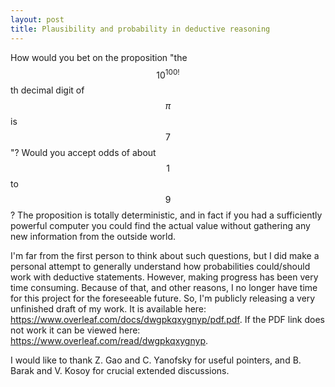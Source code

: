 ```yaml
---
layout: post
title: Plausibility and probability in deductive reasoning
---
```


How would you bet on the proposition "the $$10^{100!}$$th decimal
digit of $$\pi$$ is $$7$$"?
Would you accept odds of about $$1$$ to $$9$$?
The proposition is totally deterministic, and in fact if you had a sufficiently
powerful computer you could find the actual value without gathering any new
information from the outside world.

I'm far from the first person to think about such questions, but I did make
a personal attempt to generally understand how probabilities could/should
work with deductive statements.
However, making progress has been very time consuming.
Because of that, and other reasons, I no longer have time for this project for
the foreseeable future.
So, I'm publicly releasing a very unfinished draft of my work.
It is available here:
<https://www.overleaf.com/docs/dwgpkqxygnyp/pdf.pdf>.
If the PDF link does not work it can be viewed here:
<https://www.overleaf.com/read/dwgpkqxygnyp>.

I would like to thank Z. Gao and C. Yanofsky for useful pointers, and
B. Barak and V. Kosoy for crucial extended discussions.

